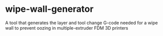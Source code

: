 # wipe-wall-generator
A tool that generates the layer and tool change G-code needed for a wipe wall to prevent oozing in multiple-extruder FDM 3D printers

